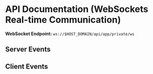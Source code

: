 # API Documentation (WebSockets Real-time Communication)

**WebSocket Endpoint:** `ws://$HOST_DOMAIN/api/app/private/ws`

## Server Events

## Client Events

